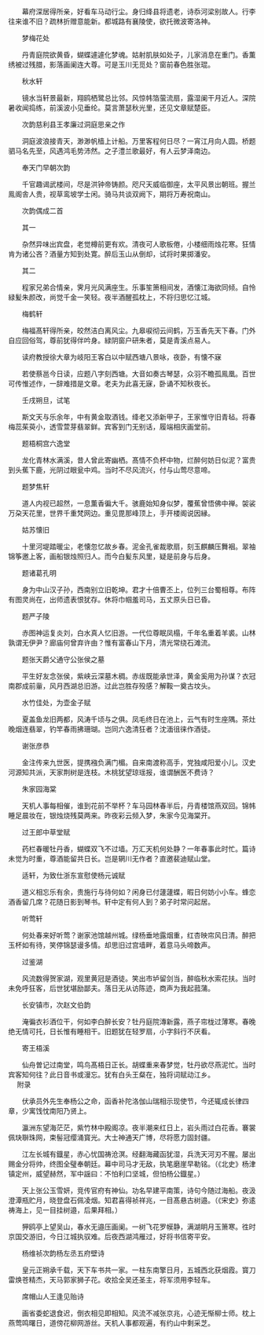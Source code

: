 <!-- { "loadSidebar": true } -->
　　幕府深居得所亲，好看车马动行尘。身归绛县将遗老，诗忝河梁别故人。行李往来谁不旧？疏林折赠意能新。都城路有襄陵使，欲托微波寄洛神。

　　梦梅花处

　　丹青庭院欲黄昏，蝴蝶遽遽化梦魂。姑射肌肤如处子，儿家消息在重门。香薫绣被过残腊，影落画阑连大尊。可是玉川无觅处？窗前春色胜张琨。

　　秋水轩

　　镜水当轩景最新，翔鸥栖鹭总比邻。风惊帏箔萤流扇，露湿阑干月近人。深院暑收闻捣练，前溪波小见垂纶。莫言萧瑟秋光里，还见文章赋楚臣。

　　次韵慈利县王孝廉过洞庭思亲之作

　　洞庭波浪接青天，渺渺帆樯上计船。万里客程何日尽？一宵江月向人圆。桥题驷马名先至，风遇鸿毛势沛然。之子澧兰歌最好，有人云梦泽南边。

　　奉天门早朝次韵

　　千官趣谒武楼间，尽是洪钟帝铸颜。咫尺天威临御座，太平风景出朝班。握兰鳯阁舎人贵，视草鸾坡学士闲。骑马共谈双阙下，期将万寿祝南山。

　　次韵偶成二首

　　其一

　　杂然异味出宾盘，老觉樽前更有欢。清夜可人歌板倦，小楼细雨烛花寒。狂情肯为诸公吝？酒量方知到处寛。醉后玉山从倒却，试将时果掷潘安。

　　其二

　　程家兄弟合情亲，霁月光风满座生。乐事笙箫相间发，酒懐江海欲同倾。自怜緑髪朱颜改，尚觉千金一笑轻。夜半酒醒孤枕上，不将归思忆江城。

　　梅鹤轩

　　梅福髙轩得所亲，皎然洁白离风尘。九皋唳彻云间鹤，万玉香先天下春。门外自应回俗驾，尊前犹得伴吟身。緑阴窗户研朱者，莫是青溪点易人。

　　读府教授徐大章为岐阳王客白以中赋西塘八景咏，夜卧，有懐不寐

　　若使蔡邕今日读，应题八字刻西塘。大音如奏古琴瑟，众羽不瞻孤鳯凰。百世可传惟述作，一辞难措是文章。老夫为此喜无寐，卧诵不知秋夜长。

　　壬戌朔旦，试笔

　　斯文天与乐余年，中有黄金取酒钱。绛老又添新甲子，王家惟守旧青毡。将春梅蕊茱萸小，透雪萱芽翡翠鲜。宾客到门无别话，履端相庆画堂前。

　　题梧桐宫六逸堂

　　龙化青林水满溪，昔人曾此寄幽栖。髙情不负杯中物，烂醉何妨日似泥？富贵到头蕉下鹿，光阴过眼瓮中鸡。当时不尽风流兴，付与山莺尽意啼。

　　题梦焦轩

　　道人内视已超然，一息薫香徧大千。骇鹿始知身似梦，覆蕉曾悟佛中禅。袈裟万朶天花里，世界千重梵网边。重见毘那峰顶上，手开楼阁说因縁。

　　姑苏懐旧

　　十里河堤踏暖尘，老懐忽忆故乡春。泥金孔雀裁歌扇，刻玉麒麟压舞裀。翠袖锦筝邀上客，画船银烛照归人。而今白髪东风里，疑是前身与后身。

　　题诸葛孔明

　　身为中山汉子孙，西南别立旧乾坤。君才十倍曹丕上，位列三台蜀相尊。布阵有图灵尚在，出师遗表恨犹存。休将巾帼羞司马，五丈原头日已昏。

　　题严子陵

　　赤图神运复炎刘，白水真人忆旧游。一代位尊眠凤榻，千年名重着羊裘。山林孰谓无伊尹？廊庙何曾弃许由？惟有富春山下月，清光常绕石滩流。

　　题张天爵父通守公张侯之墓

　　平生好友念张侯，紫峡云深墓木稠。赤绂既能承世泽，黄金奚用为孙谋？衣冠南郡成前軰，风月西湖总旧游。过此岂胜存殁感？解鞍一奠古坟头。

　　水竹佳处，为壶金子赋

　　夏盖鱼龙旧两都，风涛千顷与之俱。凤毛终日在池上，云气有时生座隅。茶灶晚烟连翡翠，钓竿春雨拂珊瑚。岂同六逸清狂者？沈湎徂徕作酒徒。

　　谢张彦恭

　　金注传来九世医，提携襁负满门楣。自来南渡称高手，党独咸阳爱小儿。汉史河源知共派，天家荆树是连枝。木桃犹望琼瑶报，谁谓酬医不费诗？

　　朱家园海棠

　　天机人事每相催，谁到花前不举杯？车马园林春半后，丹青楼馆燕双回。锦帏睡足晨妆在，银烛烧残莫两来。昨夜彩云频入梦，朱家今见海棠开。

　　过王郎中草堂赋

　　药栏春暖牡丹香，蝴蝶双飞不过墙。万汇天机何处静？一年春事此时忙。篇诗未觉为时重，尊酒能留共日长。岂是辋川无作者？直邀裴迪赋山堂。

　　适轩，为致仕浙东宣慰使杨元诚赋

　　道义相忘乐有余，贵施行与待何如？闲身已付蘧蘧蝶，暇日何妨小小车。蜂恋酒香留几席？花随日影到琴书。轩中定有何人到？弟子时常问起居。

　　听莺轩

　　何处春来好听莺？谢家池馆越州城。绿杨垂地露烟重，红杏映帘风日清。醉把玉杯如有待，笑停锦瑟谩多情。却思旧过宫墙畔，着意马头啼数声。

　　过鉴湖

　　风流数得贺家湖，观里黄冠是酒徒。笑出市垆留剑当，醉临秋水索花扶。当时未免呼狂客，后世犹堪励鄙夫。落日无从访陈迹，商声为我起菰蒲。

　　长安镇市，次赵文伯韵

　　淹徧衣衫酒位干，何如李白醉长安？牡丹庭院漙新露，燕子帘栊过薄寒。春晚绝无情可托，日长惟有睡相干。旧题犹在轻罗扇，小字斜行不厌看。

　　寄王梧溪

　　仙舟曽记过南堂，鸣鸟髙梧日正长。胡蝶重来春梦觉，牡丹欲尽燕泥忙。当时宾客知何往？此日音书或漫忘。犹有白头王粲在，独将词赋动江乡。  
　 
附录

　　伏承员外先生奉杨公之命，函香补陀洛伽山瑞相示现使节，今还辄成长律四章，少寓饯忱南阳乃贤上。

　　瀛洲东望海茫茫，紫竹林中殿阁凉。夜半潮来红日上，岩头雨过白花香。褰裳佩玦聨珠网，束髻冠缨涌寳光。大士神通天广博，尽将愿力固封疆。

　　江左长城有鐡星，赤心忧国祷沧溟。经翻海藏函犹湿，兵洗天河刃不腥。屡出赐金分将帅，终图全璧奉朝廷。幕中司马才无敌，执笔磨崖早勒铭。（《北史》杨津镇定州，威望赫然，军中謡曰：不怕利口坚城，但怕杨公鐡星。）

　　天上张公玉雪妍，竞传官府有神仙。功名早建平南策，诗句今随过海船。夜汲澄潭瓶贮月，晓登盘石佩凌烟。知君喜得祯祥兆，一目髙悬古树邉。（《宋史》弥逺祷海上，见一目挂树邉，后果拜相。）

　　狎鸥亭上望吴山，春水无邉压画阑。一树飞花罗幙静，满湖眀月玉箫寒。徃时京国交游旧，今日江城执驭难。后夜西湖鸿雁过，好将书信寄平安。

　　杨维祯次韵杨左丞五府壁诗

　　皇元正朔承千载，天下车书共一家。一柱东南擎日月，五城西北获烟霞。寳刀雷焕苍精杰，天马郭家狮子花。收拾全吴还圣主，将军须用李轻车。

　　席帽山人王逢见贻诗

　　画省委蛇退食迟，倒衣相见即相知。风流不减张京兆，心迹无惭柳士师。枕上燕莺鸣曙日，道傍花柳网游丝。天机人事都观遍，有约山中剩采芝。  
　 
 

